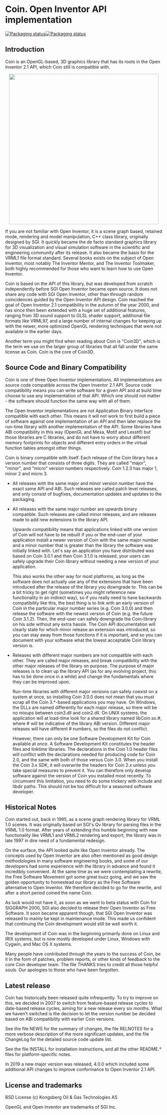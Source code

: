 # Coin. Open Inventor API implementation

[![Packaging status](https://repology.org/badge/tiny-repos/coin3d.svg?header=Coin3d%20in%20repositories)](https://repology.org/project/coin3d/versions)[![Packaging status](https://repology.org/badge/tiny-repos/coin4.svg?header=Coin4%20in%20repositories)](https://repology.org/project/coin4/versions)

## Introduction

Coin is an OpenGL-based, 3D graphics library that has its roots in the
Open Inventor 2.1 API, which Coin still is compatible with.

<p align="center">
  <img src="docs/Coin3DElements.svg" width="480">
</p>

If you are not familiar with Open Inventor, it is a scene graph based,
retained mode, rendering and model manipulation, C++ class library,
originally designed by SGI.  It quickly became the de facto standard
graphics library for 3D visualization and visual simulation software
in the scientific and engineering community after its release.  It
also became the basis for the VRML1 file format standard.  Several
books exists on the subject of Open Inventor, most notably The
Inventor Mentor, and The Inventor Toolmaker, both highly recommended
for those who want to learn how to use Open Inventor.

Coin is based on the API of this library, but was developed from
scratch independently before SGI Open Inventor became open source.  It
does not share any code with SGI Open Inventor, other than through
random coincidences guided by the Open Inventor API design.  Coin
reached the goal of Open Inventor 2.1 compatibility in the autumn of
the year 2000, and has since then been extended with a huge set of
additional features, ranging from 3D sound support to GLSL shader
support, additional file formats like VRML97, and a large number of
internal changes for keeping up with the newer, more optimized OpenGL
rendering techniques that were not available in the earlier days.

Another term you might find when reading about Coin is "Coin3D", which
is the term we use on the larger group of libraries that all fall
under the same license as Coin.  Coin is the core of Coin3D.


## Source Code and Binary Compatibility

Coin is one of three Open Inventor implementations.  All
implementations are source code compatible across the Open Inventor
2.1 API.  Source code compatibility means you can write software for a
given API and at build time choose to use any implementation of that
API.  Which one should not matter - the software should function the
same way with all of them.

The Open Inventor implementations are not Application Binary Interface
compatible with each other.  This means it will not work to first
build a piece of software against one implementation of an API and
then later replace the run-time library with another implementation of
the API.  Some libraries have ABI compatibility in this way (OpenGL
and Mesa, Motif and Lesstif) but those libraries are C libraries, and
do not have to worry about different memory footprints for objects and
different entry orders in the virtual function tables amongst other
things.

Coin is binary compatible with itself.  Each release of the Coin
library has a version number that consists of three digits.  They are
called "major", "minor", and "micro" version numbers respectively.
Coin 1.2.3 has major 1, minor 2 and micro 3.

* All releases with the same major and minor version number have the
  exact same API and ABI.  Such releases are called patch level
  releases, and only consist of bugfixes, documentation updates and
  updates to the packaging.

* All releases with the same major number are upwards binary
  compatible.  Such releases are called minor releases, and are
  releases made to add new extensions to the library API.

  Upwards compatibility means that applications linked with one
  version of Coin will not have to be rebuilt if you or the end-user
  of your application install a newer version of Coin with the same
  major number and a minor number that is greater than the library the
  software was initially linked with.  Let's say an application you
  have distributed was based on Coin 3.0.1 and then Coin 3.1.0 is
  released, your users can safely upgrade their Coin library without
  needing a new version of your application.

  This also works the other way for most platforms, as long as the
  software does not actually use any of the extensions that have been
  introduced after the release of the library you downgrade to.  This
  can be a bit tricky to get right (sometimes you might reference new
  functionality in an indirect way), so if you really need to have
  backwards compatibility like this, the best thing is to link with an
  early version of Coin in the particular major number series
  (e.g. Coin 3.0.0) and then release the software with the newest
  version of Coin (e.g. the future Coin 3.1.2).  Then, the end-user
  can safely downgrade the Coin-library on his side without any extra
  hassle.  The Coin API documentation will clearly state for which
  minor release an extension was introduced, so you can stay away from
  those functions if it is important, and so you can document with
  your software what the lowest acceptable Coin library version is.

* Releases with different major numbers are not compatible with each
  other.  They are called major releases, and break compatibility with
  the other major releases of the library on purpose.  The purpose of
  major releases is to clean up the library API (as for any evolving
  project, this has to be done once in a while) and change the
  fundamentals where they can be improved upon.

  Run-time libraries with different major versions can safely coexist
  on a system at once, so installing Coin 3.0.0 does not mean that you
  must scrap all the Coin 3.\*-based applications you may have.  On
  Windows, the DLLs are named differently for each major release, so
  there will be no mixups between coin3.dll and coin2.dll.  On UNIX
  systems, the application will at load-time look for a shared library
  named libCoin.so.#, where # will be indicative of the library ABI
  version.  Different major releases will have different # numbers, so
  the files do not conflict.

  However, there can only be one Software Development Kit for Coin
  available at once.  A Software Development Kit constitutes the
  header files and linktime libraries.  The declarations in the Coin
  1.0 header files will conflict with the declarations needed for
  producing code for Coin 2.0, and the same with both of those versus
  Coin 3.0.  When you install the Coin 3.x SDK, it will overwrite the
  headers for Coin 2.x unless you take special measures to prevent it.
  You can therefore only develop software against the version of Coin
  you installed most recently.  To circumvent this limitation, you
  need to do some trickery with include and libdir paths.  This should
  not be too difficult for a seasoned software developer.


## Historical Notes

Coin started out, back in 1995, as a scene graph rendering library for
VRML 1.0 scenes.  It was originally based on SGI's Qv library for parsing
files in the VRML 1.0 format.  After years of extending this humble
beginning with new functionality like VRML1 and VRML2 rendering and
export, the library was in late 1997 in dire need of a fundamental
redesign.

On the surface, the API looked quite like Open Inventor already.  The
concepts used by Open Inventor are also often mentioned as good design
methodologies in many software engineering books, and some of our
developers had some experience with the library in advance and
found it incredibly convenient.  At the same time as we were
contemplating a rewrite, the Free Software Movement got some great
buzz going, and we saw the golden opportunity to homestead our library
as the Free Software alternative to Open Inventor.  We therefore
decided to go for the rewrite, and after a short period coined the
name Coin.

As luck would not have it, as soon as we went to beta status with Coin
for SIGGRAPH 2000, SGI also decided to release their Open Inventor as
Free Software.  It soon became apparent though, that SGI Open Inventor
was released to mainly be kept in maintenance mode.  This made us
confident that continuing the Coin development would still be well
worth it.

The development of Coin was in the beginning primarily done on Linux
and IRIX systems, but is now mostly developed under Linux, Windows
with Cygwin, and Mac OS X systems.

Many people have contributed through the years to the success of Coin,
be it in the form of patches, problem reports, or other kinds of
feedback to the core Coin developer team.  The file THANKS tries to
credit all those helpful souls.  Our apologies to those who have been
forgotten.

## Latest release

Coin has historically been released quite infrequently.  To try to
improve on this, we decided in 2007 to switch from feature-based
release cycles to date-based release cycles, aiming for a new release
every six months.  What we haven't switched is the decision to let
the version number be decided based on ABI compatibility with earlier
Coin versions.

See the file NEWS for the summary of changes, the file RELNOTES for a
more verbose description of the more significant updates, and the file
ChangeLog for the detailed source code update list.

See the file INSTALL for installation instructions, and all the other
README.* files for platform-specific notes.

In 2019 a new major version was released, 4.0.0 which included some additional
API changes to improve conformance to Open Inventor 2.1 API.

## License and trademarks

BSD License (c) Kongsberg Oil & Gas Technologies AS

OpenGL and Open Inventor are trademarks of SGI Inc. 

